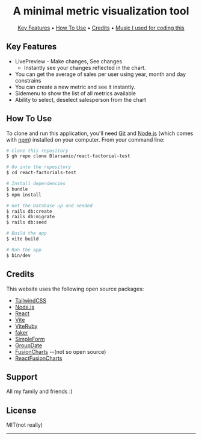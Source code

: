 <h1 align="center">A minimal metric visualization tool</h1>

<p align="center">
  <a href="#key-features">Key Features</a> •
  <a href="#how-to-use">How To Use</a> •
  <a href="#credits">Credits</a> •
  <a href="https://open.spotify.com/playlist/0B7DfeVTVGV5JVclOmv9f3?si=8070f76d5a7941d7">Music I used for coding this</a>
</p>


## Key Features

* LivePreview - Make changes, See changes
  - Instantly see your changes reflected in the chart.
* You can get the average of sales per user using year, month and day constrains
* You can create a new metric and see it instantly.
* Sidemenu to show the list of all metrics available
* Ability to select, deselect salesperson from the chart

## How To Use

To clone and run this application, you'll need [Git](https://git-scm.com) and [Node.js](https://nodejs.org/en/download/) (which comes with [npm](http://npmjs.com)) installed on your computer. From your command line:

```bash
# Clone this repository
$ gh repo clone Blarsamio/react-factorial-test

# Go into the repository
$ cd react-factorials-test

# Install dependencies
$ bundle
$ npm install

# Get the Database up and seeded
$ rails db:create
$ rails db:migrate
$ rails db:seed

# Build the app 
$ vite build

# Run the app
$ bin/dev
```

## Credits

This website uses the following open source packages:

- [TailwindCSS](https://tailwindcss.com/)
- [Node.js](https://nodejs.org/)
- [React](https://es.reactjs.org/)
- [Vite](https://vitejs.dev/)
- [ViteRuby](https://vite-ruby.netlify.app/guide/rails.html)
- [faker](https://github.com/faker-ruby/faker)
- [SimpleForm](https://github.com/heartcombo/simple_form)
- [GroupDate](https://github.com/ankane/groupdate)
- [FusionCharts](https://www.fusioncharts.com/) --(not so open source)
- [ReactFusionCharts](https://www.npmjs.com/package/react-fusioncharts)

## Support 

All my family and friends :)

## License

MIT(not really)

---
